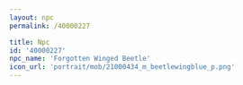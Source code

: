 ```yaml
---
layout: npc
permalink: /40000227

title: Npc
id: '40000227'
npc_name: 'Forgotten Winged Beetle'
icon_url: 'portrait/mob/21000434_m_beetlewingblue_p.png'
---
```


